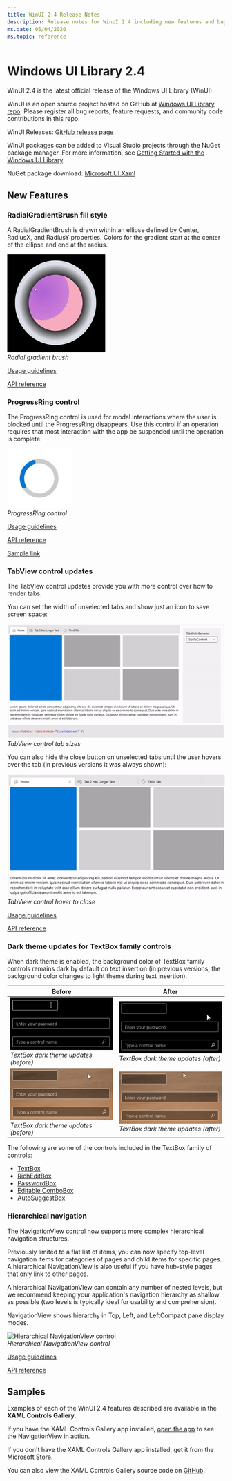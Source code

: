 ```yaml
---
title: WinUI 2.4 Release Notes
description: Release notes for WinUI 2.4 including new features and bug fixes.
ms.date: 05/04/2020
ms.topic: reference
---
```


# Windows UI Library 2.4

WinUI 2.4 is the latest official release of the Windows UI Library (WinUI).

WinUI is an open source project hosted on GitHub at [Windows UI Library repo](https://aka.ms/winui). Please register all bug reports, feature requests, and community code contributions in this repo.

WinUI Releases: [GitHub release page](https://github.com/microsoft/microsoft-ui-xaml/releases)

WinUI packages can be added to Visual Studio projects through the NuGet package manager. For more information, see [Getting Started with the Windows UI Library](../getting-started.md).

NuGet package download: [Microsoft.UI.Xaml](https://www.nuget.org/packages/Microsoft.UI.Xaml)

## New Features

### RadialGradientBrush fill style

A RadialGradientBrush is drawn within an ellipse defined by Center, RadiusX, and RadiusY properties. Colors for the gradient start at the center of the ellipse and end at the radius.

![Radial gradient brush](../images/radialgradientbrush.gif)<br>
*Radial gradient brush*

[Usage guidelines](/windows/uwp/design/style/brushes#radial-gradient-brushes)

[API reference](/uwp/api/microsoft.ui.xaml.media.radialgradientbrush)

### ProgressRing control

The ProgressRing control is used for modal interactions where the user is blocked until the ProgressRing disappears. Use this control if an operation requires that most interaction with the app be suspended until the operation is complete.

![ProgressRing control](../images/progressring.png)<br>
*ProgressRing control*

[Usage guidelines](/windows/uwp/design/controls-and-patterns/progress-controls)

[API reference](/uwp/api/microsoft.ui.xaml.controls.progressring)

[Sample link](/windows/uwp/design/controls-and-patterns/progress-controls#examples)

### TabView control updates

The TabView control updates provide you with more control over how to render tabs.

You can set the width of unselected tabs and show just an icon to save screen space:

![TabView control tab sizes](..\images\tabview-sizing.gif)<br>
*TabView control tab sizes*

You can also hide the close button on unselected tabs until the user hovers over the tab (in previous versions it was always shown):

![TabView control hover to close](..\images\tabview-closebuttononhover.gif)<br>
*TabView control hover to close*

[Usage guidelines](/windows/uwp/design/controls-and-patterns/tab-view)

[API reference](/uwp/api/microsoft.ui.xaml.controls.tabview)

### Dark theme updates for TextBox family controls

When dark theme is enabled, the background color of TextBox family controls remains dark by default on text insertion (in previous versions, the background color changes to light theme during text insertion).

| Before | After |
| - | - |
| ![TextBox dark theme updates (before)](..\images\textbox-darkthemeupdates-before1.gif)<br>*TextBox dark theme updates (before)* | ![TextBox dark theme updates (after)](..\images\textbox-darkthemeupdates-after1.gif)<br>*TextBox dark theme updates (after)* |
| ![TextBox dark theme updates (before)](..\images\textbox-darkthemeupdates-before2.gif)<br>*TextBox dark theme updates (before)* | ![TextBox dark theme updates (after)](..\images\textbox-darkthemeupdates-after2.gif)<br>*TextBox dark theme updates (after)* |

The following are some of the controls included in the TextBox family of controls:

- [TextBox](/uwp/api/windows.ui.xaml.controls.textbox)
- [RichEditBox](/uwp/api/windows.ui.xaml.controls.richtextblock)
- [PasswordBox](/uwp/api/windows.ui.xaml.controls.passwordbox)
- [Editable ComboBox](/uwp/api/windows.ui.xaml.controls.combobox)
- [AutoSuggestBox](/uwp/api/windows.ui.xaml.controls.autosuggestbox)

### Hierarchical navigation

The [NavigationView](/uwp/api/microsoft.ui.xaml.controls.navigationview?view=winui-2.4) control now supports more complex hierarchical navigation structures.

Previously limited to a flat list of items, you can now specify top-level navigation items for categories of pages and child items for specific pages. A hierarchical NavigationView is also useful if you have hub-style pages that only link to other pages.

A hierarchical NavigationView can contain any number of nested levels, but we recommend keeping your application's navigation hierarchy as shallow as possible (two levels is typically ideal for usability and comprehension).

NavigationView shows hierarchy in Top, Left, and LeftCompact pane display modes.

![Hierarchical NavigationView control](..\images\HierarchicalNavView.gif)<br>*Hierarchical NavigationView control*

[Usage guidelines](/windows/uwp/design/controls-and-patterns/navigationview#hierarchical-navigation)

[API reference](/uwp/api/microsoft.ui.xaml.controls.navigationview)

## Samples

Examples of each of the WinUI 2.4 features described are available in the **XAML Controls Gallery**.

If you have the XAML Controls Gallery app installed, [open the app](xamlcontrolsgallery:/item/NavigationView) to see the NavigationView in action.

If you don't have the XAML Controls Gallery app installed, get it from the [Microsoft Store](https://www.microsoft.com/p/xaml-controls-gallery/9msvh128x2zt).

You can also view the XAML Controls Gallery source code on [GitHub](https://github.com/Microsoft/Xaml-Controls-Gallery).
